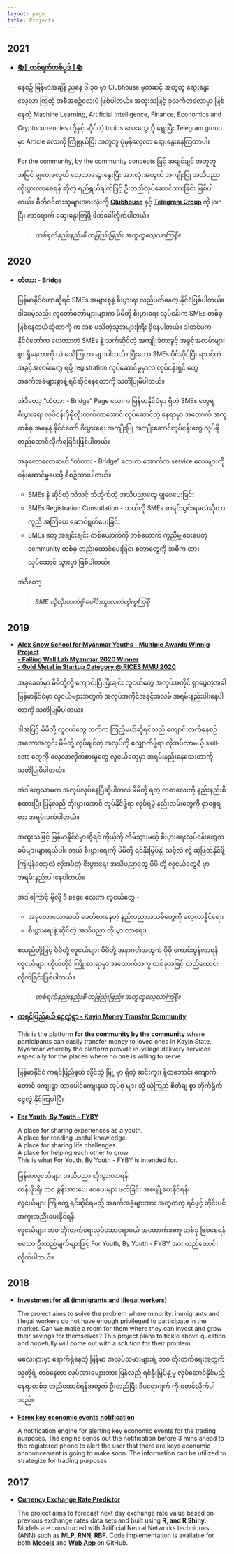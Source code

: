 ```yaml
---
layout: page
title: Projects
---
```


## 2021
* <strong><a href ="https://www.clubhouse.com/club/ml-ai-fin-eco-burmese" target="_blank">📚💸 တစ်ရက်တစ်ပုဒ် 🧠📚</a></strong>

	နေစဥ် မြန်မာအချိန် ညနေ ၆:၃၀  မှာ Clubhouse မှတဆင့် အတူတူ ဆွေးနွေးလေ့လာ ကြတဲ့ အစီအစဥ်လေးပဲ ဖြစ်ပါတယ်။
	အထူးသဖြင့် ခုလက်တလောမှာ ဖြစ်နေတဲ့ Machine Learning, Artificial Intelligence, Finance, Economics and Cryptocurrencies တို့နှင့် ဆိုင်တဲ့ topics လေးတွေကို  ရွေးပြီး Telegram group မှာ Article လေးကို ကြိုရှယ်ပြီး အတူတူ  ပုံမှန်လေ့လာ ဆွေးနွေးနေကြတာပါ။
	
	For the community, by the community concepts ဖြင့် အချင်ချင် အတူတူ အမြင် မျှဝေးဖလှယ် လေ့လာဆွေးနွေးပြီး အားလုံးအတွက် အကျိုးပြု အသိပညာတိုးပွားလာစေရန် ဆိုတဲ့ ရည်ရွယ်ချက်ဖြင့် ဦးတည်လုပ်ဆောင်ထားခြင်း ဖြစ်ပါတယ်။
	စိတ်ဝင်စားသူများအားလုံးကို <strong> <a href="https://www.clubhouse.com/club/ml-ai-fin-eco-burmese" target="_blank">Clubhouse</a> </strong> နှင့် <strong> <a href="https://t.me/joinchat/EW4Q86FaUhVjM2U1" target="_blank">Telegram Group</a> </strong> ကို join ပြီး လာရောက် ဆွေးနွေးကြဖို့ ဖိတ်ခေါ်လိုက်ပါတယ်။

	> ***တစ်ရက်နည်းနည်းစီ တဖြည်းဖြည်း အတူတူလေ့လာကြစို့။*** 

## 2020
* <strong><a href ="https://www.facebook.com/MSMEsBridge/" target="_blank">တံတား - Bridge</a></strong>

	မြန်မာနိုင်ငံဟာဆိုရင်  SMEs အများစုနဲ့  စီးပွားရး လည်ပတ်နေတဲ့ နိုင်ငံဖြစ်ပါတယ်။ ဒါပေမဲ့လည်း လူတော်တော်များများက မိမိတို့ စီးပွားရေး လုပ်ငန်းက SMEs တစ်ခုဖြစ်နေတယ်ဆိုတာကို က အစ မသိတဲ့သူအများကြီး ရှိနေပါတယ်။ ဒါတင်မက နိုင်ငံတော်က ပေးထားတဲ့  SMEs နဲ့ သက်ဆိုင်တဲ့ အကျိုးခံစားခွင့် အခွင့်အလမ်းများစွာ ရှိနေတာကို လဲ မသိကြတာ များပါတယ်။ ပြီးတော့ SMEs ပိုင်ဆိုင်ပြီး ရသင့်တဲ့ အခွင့်အလမ်းတွေ ရဖို့ registration လုပ်ဆောင်မှုမှာလဲ လုပ်ငန်းရှင် တွေ အခက်အခဲများစွာနဲ့ ရင်ဆိုင်နေရတာကို သတိပြုမိပါတယ်။

	အဲဒီတော့  “တံတား - Bridge” Page လေးက မြန်မာနိုင်ငံမှာ ရှိတဲ့ SMEs တွေရဲ့ စီးပွားရေး လုပ်ငန်းပိုမိုတိုးတက်လာအောင် လုပ်ဆောင်တဲ့ နေရာမှာ အထောက် အကူ တစ်ခု အနေနဲ့ နိုင်ငံတော် စီးပွားရေး အကျိုးပြု အကျိုးဆောင်လုပ်ငန်းတွေ လုပ်ဖို့ တည်ထောင်လိုက်ရခြင်းဖြစ်ပါတယ်။

	အခုလောလောဆယ်  “တံတား -  Bridge” လေးက အောက်က service လေးများကို ဝန်းဆောင်မှုပေးဖို့ စီစဥ်ထားပါတယ်။
	* SMEs နဲ့ ဆိုင်တဲ့ သိသင့် သိထိုက်တဲ့ အသိပညာတွေ မျှဝေပေးခြင်း
	* SMEs Registration Consutlation - ဘယ်လို SMEs စာရင်သွင်းရမလဲဆိုတာ ကူညီ အကြံပေး ဆောင်ရွတ်ပေးခြင်း
	* SMEs တွေ အချင်းချင်း တစ်ယောက်ကို တစ်ယောက် ကူညီမျှဝေးပေတဲ့ community တစ်ခု တည်းထောင်ပေးခြင်း
	စတာတွေကို အဓိက ထား လုပ်ဆောင် သွားမှာ ဖြစ်ပါတယ်။

	အဲဒီတော့
	> ***SME တို့တိုးတက်ဖို့ ပေါင်းကူးလက်တွဲကူကြစို့***


## 2019
* <strong><a href ="https://www.alexsnowschool.org/" target="_blank">Alex Snow School for Myanmar Youths - Multiple Awards Winnig Project </a>
  <br/>
  <a href ="https://falling-walls.com/discover/videos/breaking-the-wall-of-the-skills-gap-for-stem-graduates/" target="_blank"> - Falling Wall Lab Myanmar 2020 Winner  </a>
  <br/>
  <a href ="https://rices.mmu.edu.my/files/RICES_Results.pdf" target="_blank"> - Gold Metal in Startup Category @ RICES MMU 2020</a>
  </strong>

	အခုခေတ်မှာ မိမိတို့လို့ ကျောင်းပြီးပြီးချင်း လူငယ်တွေ အလုပ်အကိုင် ရှာဖွေတဲ့အခါ မြန်မာနိုင်ငံမှာ လူငယ်များအတွက် အလုပ်အကိုင်အခွင့်အလမ် အရမ်းနည်းပါးနေပါတာကို သတိပြုမိပါတယ်။

	ဒါအပြင့် မိမိတို့ လူငယ်တွေ ဘက်က ကြည့်မယ်ဆိုရင်လည် ကျောင်းတက်နေစဉ်အတောအတွင်း မိမိတို့ လုပ်ချင်တဲ့ အလုပ်ကို လျှောက်ဖို့ရာ လိုအပ်လာမယ့် skill-sets တွေကို လေ့လာလိုက်စားမှုတွေ လူငယ်တွေမှာ အရမ်းနည်းနေသေးတာကို သတိပြုမိပါတယ်။ 

	အဲဒါတွေသာမက အလုပ်လုပ်နေပြီဆိုပါကလဲ မိမိတို့ ရတဲ့ လစာလေးကို နည်းနည်းစီ စုထားပြီး ပြန်လည် တိုးပွားအောင် လုပ်နိုင်ဖို့ရာ လုပ်ရမဲ့ နည်းလမ်းတွေကို ရှာဖွေရတာ အရမ်းခက်ပါတယ်။

	အထူးသဖြင့် မြန်မာနိုင်ငံမှာဆိုရင် ကိုယ့်ကို လိမ်သွားမယ့် စီးပွားရေးလုပ်ငန်းတွေက ခပ်များများရယ်ပါ။ ဘယ် စီးပွားရေးကို မိမိတို့ ရင်နှီးမြှပ်နှံ့ သင့်လဲ လို့ ဆုံဖြတ်နိုင်ဖို့ ကြပြန်တော့လဲ လိုအပ်တဲ့ စီးပွားရေး အသိပညာတွေ မိမိ တို့ လူငယ်တွေစီ မှာ အရမ်းနည်းပါးနေပါတယ်။

	အဲဒါကြောင့် မို့လို့ ဒီ page လေးက လူငယ်တွေ - 
	* အခုလောလောဆယ် ခေတ်စားနေတဲ့ နည်းပညာအသစ်တွေကို လေ့လာနိုင်ရေး၊
	* စီးပွားရေးနဲ့ ဆိုင်တဲ့ အသိပညာ တိုးပွားလာရေး၊
	
	စသည်တို့ဖြင့် မိမိတို့ လူငယ်များ မိမိတို့ အနာဂတ်အတွက် ပိုမို ကောင်းမွန်လာရန် လူငယ်များ ကိုယ်တိုင် ကြိုးစားရာမှာ အထောက်အကူ တစ်ခုအဖြင့် တည်ထောင်းလိုက်ခြင်းဖြစ်ပါတယ်။

	> ***တစ်ရက်နည်းနည်းစီ တဖြည်းဖြည်း အတူတူလေ့လာကြစို့။*** 

* <strong><a href ="https://www.facebook.com/kayinmoneytransfercommunity/" target="_blank">ကရင်ပြည်နယ် ငွေလွှဲရွာ -  Kayin Money Transfer Community</a></strong>

	This is the platform **for the community by the community** where participants can easily transfer money to loved ones in Kayin State, Myanmar whereby
	the platform provide in-village delivery services especially for the places where no one is willing to serve.

	မြန်မာနိုင်ငံ ကရင်ပြည်နယ် လှိုင်ဘွဲ မြို့ မှာ ရှိတဲ့ ဆင်းကူး၊ နို့ထဘောင်၊ ကျောက်တောင် ကျေးရွာ တာပေါင်ကျေးနယ် အုပ်စု များ သို့ ယုံကြည် စိတ်ချ စွာ တိုက်ရိုက် ငွေလွှဲ နိုင်ကြပါပြီ။



* <strong><a href ="https://www.facebook.com/fyby2019" target="_blank">For Youth, By Youth - FYBY</a></strong>

	A place for sharing experiences as a youth.<br />
	A place for reading useful knowledge.<br />
	A place for sharing life challenges.<br />
	A place for helping each other to grow.<br />
	This is what  For Youth, By Youth - FYBY is intended for.<br />

	မြန်မာလူငယ်များ အသိပညာ တိုးပွားလာရန်၊<br />
	တန်းဖိုးရှိ၊ ဘဝ ခွန်းအားပေး စာပေးများ ဖတ်ခြင်း အစပျို့ပေးနိုင်ရန်၊<br />
	လူငယ်များ ကြုံတွေ့ ရင်ဆိုင်ရမည့် အခက်အခဲ့များအား အတူတကွ ရင်ဖွင့် တိုင်းပင် အကူးအညီးပေးနိုင်ရန်၊<br />
	လူငယ်များ ဘဝ တိုးတက်ရေးလုပ်ဆောင်ရာဝယ် အထောက်အကူ တစ်ခု ဖြစ်စေရန်<br />
	စသော ဦးတည်ချက်များဖြင့် For Youth, By Youth - FYBY အား တည်ထောင်းလိုက်ပါတယ်။<br />



## 2018
* <strong><a href ="https://github.com/alexsnow348/investment-for-all" target="_blank">Investment for all (immigrants and illegal workers)</a></strong>

	The project aims to solve the problem where minority: immigrants and illegal workers do not have enough privileged to participate in the market. Can we make a room for them where they can invest and grow their savings for themselves? This project plans to tickle above question and hopefully will come out with a solution for their problem.

	မလေးရှားမှာ ရောက်ရှိနေတဲ့ မြန်မာ အလုပ်သမားများရဲ့ ဘဝ တိုးတက်ရေးအတွက် သူတို့ရဲ့ တစ််နေတာ လုပ်အားခများအား  ပြန်လည် ရင်နှီးမြှပ်နှံ့မှု လုပ်ဆောင်နိုင်မည့် နေရာတစ်ခု တည်ထောင်ရန်အတွက် ဦးတည်ပြီး ဒီပရောဂျက် ကို စတင်လိုက်ပါသည်။


* <strong><a href ="https://github.com/alexsnow348/FX-Key-Eco-Event" target="_blank">Forex key economic events notification</a></strong>

	A notification engine for alerting key economic events for the trading purposes. The engine sends out the notification before 3 mins ahead to the registered phone to alert the user that there are keys economic announcement is going to make soon. The information can be utilized to strategize for trading purposes.


## 2017
* <strong><a href="https://wuthmone.shinyapps.io/ann_predictor_app/" target="_blank">Currency Exchange Rate Predictor</a></strong>

	The project aims to forecast next day exchange rate value based on previous exchange rates data sets and built using <strong>R, and R Shiny.</strong> Models are constructed with Artificial Neural Networks techniques (ANN) such as <strong>MLP, RNN, RBF.</strong> Code implementation is available for both <strong> <a href="https://github.com/alexsnow348/Exchange-Rate-Forecasting-Using-Ensemble-ANN-Models" target="_blank">Models</a> </strong>  and  <strong><a href="https://github.com/alexsnow348/Exchange-Rate-Predictor-Web-App" target="_blank">Web App </a></strong> on GitHub.
